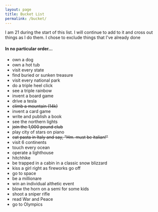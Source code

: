 ```yaml
---
layout: page
title: Bucket List
permalink: /bucket/
---
```


I am 21 during the start of this list. I will continue to add to it and cross out things as I do them. 
I chose to exclude things that I've already done

#### In no particular order...

- own a dog
- own a hot tub
- visit every state
- find buried or sunken treasure
- visit every national park
- do a triple heel click
- see a triple rainbow
- invent a board game
- drive a tesla
- ~~climb a mountain (14k)~~
- invent a card game
- write and publish a book
- see the northern lights
- ~~join the 1,000 pound club~~
- play city of stars on piano
- ~~eat pasta in Italy and say, "Hm. must be italian!"~~
- visit 6 continents
- touch every ocean
- operate a lighthouse
- hitchhike
- be trapped in a cabin in a classic snow blizzard
- kiss a girl right as fireworks go off
- go to space
- be a millionare
- win an individual althetic event
- blow the horn on a semi for some kids
- shoot a sniper rifle
- read War and Peace
- go to Olympics
